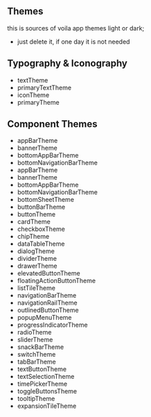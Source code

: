 <!-- Themes -->
## Themes

this is sources of voila app themes light or dark;
* just delete it, if one day it is not needed


## Typography & Iconography
- textTheme
- primaryTextTheme
- iconTheme
- primaryTheme

## Component Themes
- appBarTheme
- bannerTheme
- bottomAppBarTheme
- bottomNavigationBarTheme
- appBarTheme
- bannerTheme
- bottomAppBarTheme
- bottomNavigationBarTheme
- bottomSheetTheme
- buttonBarTheme
- buttonTheme
- cardTheme
- checkboxTheme
- chipTheme
- dataTableTheme
- dialogTheme
- dividerTheme
- drawerTheme
- elevatedButtonTheme
- floatingActionButtonTheme
- listTileTheme
- navigationBarTheme
- navigationRailTheme
- outlinedButtonTheme
- popupMenuTheme
- progressIndicatorTheme
- radioTheme
- sliderTheme
- snackBarTheme
- switchTheme
- tabBarTheme
- textButtonTheme
- textSelectionTheme
- timePickerTheme
- toggleButtonsTheme
- tooltipTheme
- expansionTileTheme
